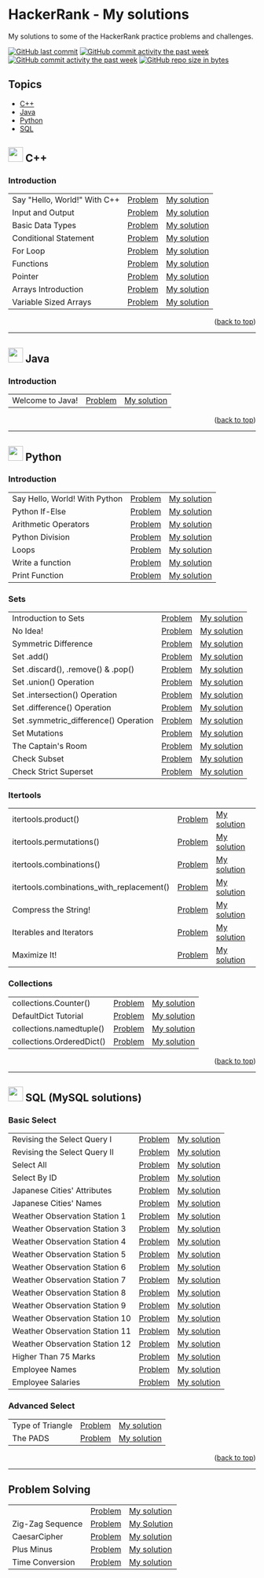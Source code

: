 # HackerRank - My solutions
My solutions to some of the HackerRank practice problems and challenges.

[![GitHub last commit](https://img.shields.io/github/last-commit/niaBaldoni/HackerRank-Challenges.svg)](https://github.com/niaBaldoni/HackerRank-Challenges)
[![GitHub commit activity the past week](https://img.shields.io/github/commit-activity/w/niaBaldoni/HackerRank-Challenges.svg)](https://github.com/niaBaldoni/HackerRank-Challenges)
[![GitHub commit activity the past week](https://img.shields.io/github/commit-activity/y/niaBaldoni/HackerRank-Challenges.svg)](https://github.com/niaBaldoni/HackerRank-Challenges)
[![GitHub repo size in bytes](https://img.shields.io/github/repo-size/niaBaldoni/HackerRank-Challenges.svg)](https://github.com/niaBaldoni/HackerRank-Challenges)

## Topics
+ [C++](#-c)
+ [Java](#-java)
+ [Python](#-python)
+ [SQL](#-sql-mysql-solutions)

## <img src= "https://skillicons.dev/icons?i=cpp" width = 30px> C++

### Introduction
| | | |
| --- | --- | --- |
| Say "Hello, World!" With C++ | [Problem](https://www.hackerrank.com/challenges/cpp-hello-world/problem) | [My solution](../main/cplusplus/introduction/cpp-hello-world.cpp) |
| Input and Output | [Problem](https://www.hackerrank.com/challenges/cpp-input-and-output/problem) | [My solution](../main/cplusplus/introduction/cpp-input-and-output.cpp) |
| Basic Data Types | [Problem](https://www.hackerrank.com/challenges/c-tutorial-basic-data-types/problem) | [My solution](../main/cplusplus/introduction/c-tutorial-basic-data-types.cpp) |
| Conditional Statement | [Problem](https://www.hackerrank.com/challenges/c-tutorial-conditional-if-else/problem) | [My solution](../main/cplusplus/introduction/c-tutorial-conditional-if-else.cpp) |
| For Loop | [Problem](https://www.hackerrank.com/challenges/c-tutorial-for-loop/problem) | [My solution](../main/cplusplus/introduction/c-tutorial-for-loop.cpp) |
| Functions | [Problem](https://www.hackerrank.com/challenges/c-tutorial-functions/problem) | [My solution](../main/cplusplus/introduction/c-tutorial-functions.cpp) |
| Pointer | [Problem](https://www.hackerrank.com/challenges/c-tutorial-pointer/problem) | [My solution](../main/cplusplus/introduction/c-tutorial-pointer.cpp) |
| Arrays Introduction | [Problem](https://www.hackerrank.com/challenges/arrays-introduction/problem) | [My solution](../main/cplusplus/introduction/arrays-introduction.cpp) |
| Variable Sized Arrays | [Problem](https://www.hackerrank.com/challenges/variable-sized-arrays/problem) | [My solution](../main/cplusplus/introduction/variable-sized-arrays.cpp) |

<p align="right">(<a href="#topics">back to top</a>)</p>


---
## <img src= "https://skillicons.dev/icons?i=java" width = 30px> Java

### Introduction
| | | |
| --- | --- | --- |
| Welcome to Java! | [Problem](https://www.hackerrank.com/challenges/welcome-to-java/problem) | [My solution](../main/java/introduction/welcome-to-java.java) |


<p align="right">(<a href="#topics">back to top</a>)</p>


---
## <img src= "https://skillicons.dev/icons?i=py" width = 30px> Python

### Introduction

|  |  |  |
| --- | --- | --- | 
Say Hello, World! With Python | [Problem](https://www.hackerrank.com/challenges/py-hello-world/problem) | [My solution](./python/introduction/py-hello-world.py)
Python If-Else | [Problem](https://www.hackerrank.com/challenges/py-if-else/problem) | [My solution](./python/introduction/py-if-else.py)
Arithmetic Operators | [Problem](https://www.hackerrank.com/challenges/python-arithmetic-operators/problem) | [My solution](./python/introduction/python-arithmetic-operators.py)
Python Division | [Problem](https://www.hackerrank.com/challenges/python-division/problem) | [My solution](./python/introduction/python-division.py)
Loops | [Problem](https://www.hackerrank.com/challenges/python-loops/problem) | [My solution](./python/introduction/python-loops.py)
Write a function | [Problem](https://www.hackerrank.com/challenges/write-a-function/problem) | [My solution](./python/introduction/write-a-function.py)
Print Function | [Problem](https://www.hackerrank.com/challenges/python-print/problem) | [My solution](./python/introduction/python-print.py)

### Sets
|  |  |  |
| --- | --- | --- | 
| Introduction to Sets | [Problem](https://www.hackerrank.com/challenges/py-introduction-to-sets/problem) | [My solution](./python/sets/py-introduction-to-sets.py)
| No Idea! | [Problem](https://www.hackerrank.com/challenges/no-idea/problem) | [My solution](./python/sets/no-idea.py)
| Symmetric Difference | [Problem](https://www.hackerrank.com/challenges/symmetric-difference/problem) | [My solution](./python/sets/symmetric-difference.py) 
| Set .add() | [Problem](https://www.hackerrank.com/challenges/py-set-add/problem) | [My solution](./python/sets/py-set-add.py)
| Set .discard(), .remove() & .pop() | [Problem](https://www.hackerrank.com/challenges/py-set-discard-remove-pop) | [My solution](./python/sets/py-set-discard-remove-pop.py)
| Set .union() Operation | [Problem](https://www.hackerrank.com/challenges/py-set-union) | [My solution](./python/sets/py-set-union.py)
| Set .intersection() Operation | [Problem](https://www.hackerrank.com/challenges/py-set-intersection-operation) | [My solution](./python/sets/py-set-intersection-operation.py)
| Set .difference() Operation | [Problem](https://www.hackerrank.com/challenges/py-set-difference-operation) | [My solution](./python/sets/py-set-difference-operation.py)
| Set .symmetric_difference() Operation | [Problem](https://www.hackerrank.com/challenges/py-set-symmetric-difference-operation) | [My solution](./python/sets/py-set-symmetric-difference-operation.py)
| Set Mutations | [Problem](https://www.hackerrank.com/challenges/py-set-mutations) | [My solution](./python/sets/py-set-mutations.py)
| The Captain's Room | [Problem](https://www.hackerrank.com/challenges/py-the-captains-room) | [My solution](./python/sets/py-the-captains-room.py)
| Check Subset | [Problem](https://www.hackerrank.com/challenges/py-check-subset) | [My solution](./python/sets/py-check-subset.py)
| Check Strict Superset | [Problem](https://www.hackerrank.com/challenges/py-check-strict-superset) | [My solution](./python/sets/py-check-strict-superset.py)

### Itertools
|  |  |  |
| --- | --- | --- | 
| itertools.product() | [Problem](https://www.hackerrank.com/challenges/itertools-product/problem) | [My solution](./python/itertools/itertools-product.py) |
| itertools.permutations() | [Problem](https://www.hackerrank.com/challenges/itertools-permutations/problem) | [My solution](./python/itertools/itertools-permutations.py)
| itertools.combinations() | [Problem](https://www.hackerrank.com/challenges/itertools-combinations/problem) | [My solution](./python/itertools/itertools-combinations.py)
| itertools.combinations_with_replacement() | [Problem](https://www.hackerrank.com/challenges/itertools-combinations-with-replacement) | [My solution](./python/itertools/itertools-combinations-with-replacement.py)
| Compress the String! | [Problem](https://www.hackerrank.com/challenges/compress-the-string) | [My solution](./python/itertools/compress-the-string.py)
| Iterables and Iterators | [Problem](https://www.hackerrank.com/challenges/iterables-and-iterators) | [My solution](./python/itertools/iterables-and-iterators.py)
| Maximize It! | [Problem](https://www.hackerrank.com/challenges/maximize-it) | [My solution](./python/itertools/maximize-it.py)

### Collections
|  |  |  |
| --- | --- | --- | 
| collections.Counter() | [Problem](https://www.hackerrank.com/challenges/collections-counter) | [My solution](./python/collections/collections-counter.py)
| DefaultDict Tutorial | [Problem](https://www.hackerrank.com/challenges/defaultdict-tutorial) | [My solution](./python/collections/defaultdict-tutorial.py)
| collections.namedtuple() | [Problem](https://www.hackerrank.com/challenges/py-collections-namedtuple) | [My solution](./python/collections/py-collections-namedtuple.py)
| collections.OrderedDict() | [Problem](https://www.hackerrank.com/challenges/py-collections-ordereddict) | [My solution](./python/collections/py-collections-ordereddict.py)

<p align="right">(<a href="#topics">back to top</a>)</p>


---
## <img src= "https://skillicons.dev/icons?i=mysql" width = 30px> SQL (MySQL solutions)
### Basic Select
| | | |
| --- | --- | --- |
| Revising the Select Query I | [Problem](https://www.hackerrank.com/challenges/revising-the-select-query/problem?isFullScreen=true) | [My solution](../main/sql/basic_select/revising-the-select-query.sql)
| Revising the Select Query II | [Problem](https://www.hackerrank.com/challenges/revising-the-select-query-2/problem?isFullScreen=true) | [My solution](../main/sql/basic_select/revising-the-select-query-2.sql)
| Select All | [Problem](https://www.hackerrank.com/challenges/select-all-sql/problem?isFullScreen=true) | [My solution](../main/sql/basic_select/select-all-sql.sql)
| Select By ID | [Problem](https://www.hackerrank.com/challenges/select-by-id/problem?isFullScreen=true) | [My solution](../main/sql/basic_select/select-by-id.sql)
| Japanese Cities' Attributes | [Problem](https://www.hackerrank.com/challenges/japanese-cities-attributes/problem?isFullScreen=true) | [My solution](../main/sql/basic_select/japanese-cities-attributes.sql)
| Japanese Cities' Names | [Problem](https://www.hackerrank.com/challenges/japanese-cities-name/problem?isFullScreen=true) | [My solution](../main/sql/basic_select/japanese-cities-name.sql)
| Weather Observation Station 1 | [Problem](https://www.hackerrank.com/challenges/weather-observation-station-1/problem?isFullScreen=true) | [My solution](../main/sql/basic_select/weather-observation-station-1.sql)
| Weather Observation Station 3 | [Problem](https://www.hackerrank.com/challenges/weather-observation-station-3/problem?isFullScreen=true) | [My solution](../main/sql/basic_select/weather-observation-station-3.sql)
| Weather Observation Station 4 | [Problem](https://www.hackerrank.com/challenges/weather-observation-station-4/problem?isFullScreen=true) | [My solution](../main/sql/basic_select/weather-observation-station-4.sql)
| Weather Observation Station 5 | [Problem](https://www.hackerrank.com/challenges/weather-observation-station-5/problem?isFullScreen=true) | [My solution](../main/sql/basic_select/weather-observation-station-5.sql)
| Weather Observation Station 6 | [Problem](https://www.hackerrank.com/challenges/weather-observation-station-6/problem?isFullScreen=true) | [My solution](../main/sql/basic_select/weather-observation-station-6.sql)
| Weather Observation Station 7 | [Problem](https://www.hackerrank.com/challenges/weather-observation-station-7/problem?isFullScreen=true) | [My solution](../main/sql/basic_select/weather-observation-station-7.sql)
| Weather Observation Station 8 | [Problem](https://www.hackerrank.com/challenges/weather-observation-station-8/problem?isFullScreen=true) | [My solution](../main/sql/basic_select/weather-observation-station-8.sql)
| Weather Observation Station 9 | [Problem](https://www.hackerrank.com/challenges/weather-observation-station-9/problem?isFullScreen=true) | [My solution](../main/sql/basic_select/weather-observation-station-9.sql)
| Weather Observation Station 10 | [Problem](https://www.hackerrank.com/challenges/weather-observation-station-10/problem?isFullScreen=true) | [My solution](https://github.com/niaBaldoni/HackerRank-Challenges/blob/main/sql/basic_select/weather-observation-station-10.sql)
| Weather Observation Station 11 | [Problem](https://www.hackerrank.com/challenges/weather-observation-station-11/problem?isFullScreen=true) | [My solution](https://github.com/niaBaldoni/HackerRank-Challenges/blob/main/sql/basic_select/weather-observation-station-11.sql)
| Weather Observation Station 12 | [Problem](https://www.hackerrank.com/challenges/weather-observation-station-12/problem?isFullScreen=true) | [My solution](https://github.com/niaBaldoni/HackerRank-Challenges/blob/main/sql/basic_select/weather-observation-station-12.sql)
| Higher Than 75 Marks | [Problem](https://www.hackerrank.com/challenges/more-than-75-marks/problem?isFullScreen=true) | [My solution](https://github.com/niaBaldoni/HackerRank-Challenges/blob/main/sql/basic_select/more-than-75-marks.sql)
| Employee Names | [Problem](https://www.hackerrank.com/challenges/name-of-employees/problem?isFullScreen=true) | [My solution](https://github.com/niaBaldoni/HackerRank-Challenges/blob/main/sql/basic_select/name-of-employees.sql)
| Employee Salaries | [Problem](https://www.hackerrank.com/challenges/salary-of-employees/problem?isFullScreen=true) | [My solution](https://github.com/niaBaldoni/HackerRank-Challenges/blob/main/sql/basic_select/salary-of-employees.sql)

### Advanced Select
| | | |
| --- | --- | --- |
| Type of Triangle | [Problem](https://www.hackerrank.com/challenges/what-type-of-triangle/problem) | [My solution](https://github.com/niaBaldoni/HackerRank-Challenges/blob/main/sql/advanced_select/what-type-of-triangle.sql) 
| The PADS | [Problem](https://www.hackerrank.com/challenges/the-pads/problem) | [My solution](https://github.com/niaBaldoni/HackerRank-Challenges/blob/main/sql/advanced_select/the-pads.sql) 

<p align="right">(<a href="#topics">back to top</a>)</p>


---
## Problem Solving
|  |  |  |
| --- | --- | --- | 
|  | [Problem]() | [My solution]()
| Zig-Zag Sequence | [Problem](https://www.hackerrank.com/challenges/one-week-preparation-kit-zig-zag-sequence/problem) | [My Solution](../main/ZigZagSequence.py)
| CaesarCipher | [Problem](https://www.hackerrank.com/challenges/one-week-preparation-kit-caesar-cipher-1/problem) | [My solution](../main/CaesarCipher.py)
| Plus Minus | [Problem](https://www.hackerrank.com/challenges/one-week-preparation-kit-plus-minus/problem) | [My solution](../main/algorithms/PlusMinus.py)
| Time Conversion | [Problem](https://www.hackerrank.com/challenges/one-week-preparation-kit-time-conversion/problem) | [My solution](../main/algorithms/TimeConversion.py)
